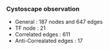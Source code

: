 ### Cystoscape observation
- General : 187 nodes and 647 edges
- TF node : 21
- Correlated edges : 611
- Anti-Correalated edges : 17 

